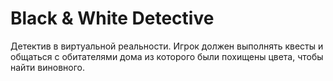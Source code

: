 # Black & White Detective
Детектив в виртуальной реальности. Игрок должен выполнять квесты и общаться с обитателями дома из которого были похищены цвета, чтобы найти виновного.
